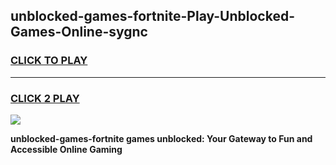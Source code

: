 
## unblocked-games-fortnite-Play-Unblocked-Games-Online-sygnc
<h3>
<a href="https://premium76.site?title=unblocked-games-fortnite&ref=25A">CLICK TO PLAY</a></h3>
<hr>

<h3>
<a href="https://premium76.site?title=unblocked-games-fortnite&ref=25A">CLICK 2 PLAY</a>
  
</h3>

<a href="https://premium76.site?title=unblocked-games-fortnite&ref=25A"><img src="https://clearcache.store/games.png"></a>


**unblocked-games-fortnite games unblocked: Your Gateway to Fun and Accessible Online Gaming**
